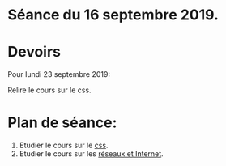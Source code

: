 # Séance du 16 septembre 2019.

# Devoirs

Pour lundi 23 septembre 2019:

Relire le cours sur le css.


# Plan de séance:

1. Etudier le cours sur le [css](https://edisondelorgues.github.io/NSI/Docs/css.html).
2. Etudier le cours sur les [réseaux et Internet](https://edisondelorgues.github.io/NSI/Docs/Internet.html).


